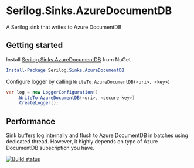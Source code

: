 # Serilog.Sinks.AzureDocumentDB
A Serilog sink that writes to Azure DocumentDB.

## Getting started
Install [Serilog.Sinks.AzureDocumentDB](https://www.nuget.org/packages/serilog.sinks.azuredocumentdb) from NuGet

```PowerShell
Install-Package Serilog.Sinks.AzureDocumentDB
```

Configure logger by calling `WriteTo.AzureDocumentDB(<uri>, <key>)`

```C#
var log = new LoggerConfiguration()
    .WriteTo.AzureDocumentDB(<uri>, <secure-key>)
    .CreateLogger();
```
## Performance
Sink buffers log internally and flush to Azure DocumentDB in batches using dedicated thread. However, it highly depends on type of Azure DocumentDB subscription you have.


[![Build status](https://ci.appveyor.com/api/projects/status/p9elqjetu6vsnmxw/branch/master?svg=true)](https://ci.appveyor.com/project/serilog/serilog-sinks-azuredocumentdb/branch/master)

